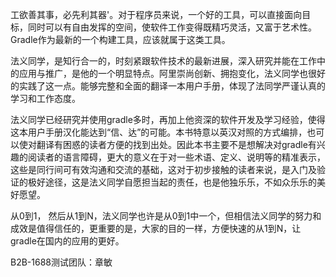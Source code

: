 工欲善其事，必先利其器'。对于程序员来说，一个好的工具，可以直接面向目标，同时可以有自由发挥的空间，使软件工作变得既精巧灵活，又富于艺术性。Gradle作为最新的一个构建工具，应该就属于这类工具。

法义同学，是知行合一的，时刻紧跟软件技术的最新进展，深入研究并能在工作中的应用与推广，是他的一个明显特点。阿里崇尚创新、拥抱变化，法义同学也很好的实践了这一点。能够完整和全面的翻译一本用户手册，体现了法同学严谨认真的学习和工作态度。
    
法义同学已经研究并使用gradle多时，再加上他资深的软件开发及学习经验，使得这本用户手册汉化能达到“信、达”的可能。本书特意以英汉对照的方式编排，也可以使对翻译有困惑的读者方便的找到出处。因此本书主要不是想解决对gradle有兴趣的阅读者的语言障碍，更大的意义在于对一些术语、定义、说明等的精准表示，这些是同行间可有效沟通和交流的基础，这对于初步接触的读者来说，是入门及验证的极好途径，这是法义同学自愿担当起的责任，也是他独乐乐，不如众乐乐的美好愿望。
    
从0到1， 然后从1到N，法义同学也许是从0到1中一个，但相信法义同学的努力和成效是值得信任的，更重要的是，大家的目的一样，方便快速的从1到N，让gradle在国内的应用的更好。
 
B2B-1688测试团队：章敏